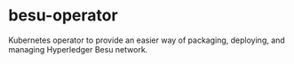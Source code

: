 # besu-operator
Kubernetes operator to provide an easier way of packaging, deploying, and managing Hyperledger Besu network.
